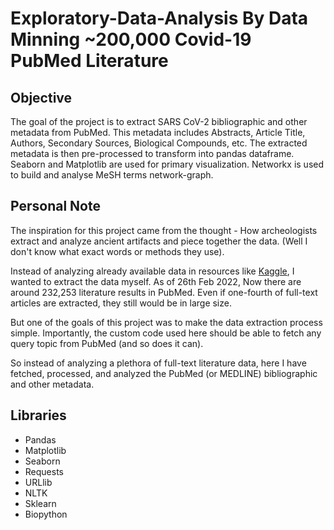 # Exploratory-Data-Analysis By Data Minning ~200,000 Covid-19 PubMed Literature

## Objective
The goal of the project is to extract SARS CoV-2 bibliographic and other metadata from PubMed. This metadata includes Abstracts, Article Title, Authors, Secondary Sources, Biological Compounds, etc. The extracted metadata is then pre-processed to transform into pandas dataframe. Seaborn and Matplotlib are used for primary visualization. Networkx is used to build and analyse MeSH terms network-graph. 

## Personal Note
The inspiration for this project came from the thought - How archeologists extract and analyze ancient artifacts and piece together the data. (Well I don't know what exact words or methods they use).

Instead of analyzing already available data in resources like [Kaggle](https://www.kaggle.com/allen-institute-for-ai/CORD-19-research-challenge), I wanted to extract the data myself. As of 26th Feb 2022, Now there are around  232,253 literature results in PubMed. Even if one-fourth of full-text articles are extracted, they still would be in large size. 

But one of the goals of this project was to make the data extraction process simple. Importantly, the custom code used here should be able to fetch any query topic from PubMed (and so does it can).

So instead of analyzing a plethora of full-text literature data, here I have fetched, processed, and analyzed the PubMed (or MEDLINE) bibliographic and other metadata.

## Libraries
- Pandas 
- Matplotlib 
- Seaborn 
- Requests 
- URLlib 
- NLTK 
- Sklearn 
- Biopython

